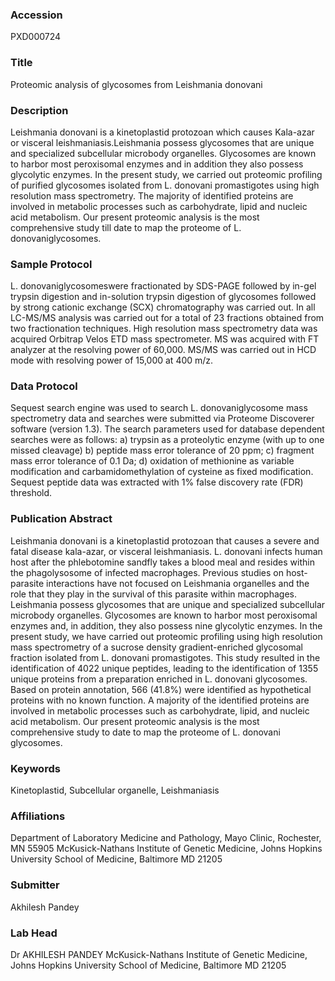 ### Accession
PXD000724

### Title
Proteomic analysis of glycosomes from Leishmania donovani

### Description
Leishmania donovani is a kinetoplastid protozoan which causes Kala-azar or visceral leishmaniasis.Leishmania possess glycosomes that are unique and specialized subcellular microbody organelles. Glycosomes are known to harbor most peroxisomal enzymes and in addition they also possess glycolytic enzymes. In the present study, we carried out proteomic profiling of purified glycosomes isolated from L. donovani promastigotes using high resolution mass spectrometry. The majority of identified proteins are involved in metabolic processes such as carbohydrate, lipid and nucleic acid metabolism. Our present proteomic analysis is the most comprehensive study till date to map the proteome of L. donovaniglycosomes.

### Sample Protocol
L. donovaniglycosomeswere fractionated by SDS-PAGE followed by in-gel trypsin digestion and in-solution trypsin digestion of glycosomes followed by strong cationic exchange (SCX) chromatography was carried out. In all LC-MS/MS analysis was carried out for a total of 23 fractions obtained from two fractionation techniques. High resolution mass spectrometry data was acquired Orbitrap Velos ETD mass spectrometer. MS was acquired with FT analyzer at the resolving power of 60,000. MS/MS was carried out in HCD mode with resolving power of 15,000 at 400 m/z.

### Data Protocol
Sequest search engine was used to search L. donovaniglycosome mass spectrometry data and searches were submitted via Proteome Discoverer software (version 1.3). The search parameters used for database dependent searches were as follows: a) trypsin as a proteolytic enzyme (with up to one missed cleavage) b) peptide mass error tolerance of 20 ppm; c) fragment mass error tolerance of 0.1 Da; d) oxidation of methionine as variable modification and carbamidomethylation of cysteine as fixed modification. Sequest peptide data was extracted with 1% false discovery rate (FDR) threshold.

### Publication Abstract
Leishmania donovani is a kinetoplastid protozoan that causes a severe and fatal disease kala-azar, or visceral leishmaniasis. L. donovani infects human host after the phlebotomine sandfly takes a blood meal and resides within the phagolysosome of infected macrophages. Previous studies on host-parasite interactions have not focused on Leishmania organelles and the role that they play in the survival of this parasite within macrophages. Leishmania possess glycosomes that are unique and specialized subcellular microbody organelles. Glycosomes are known to harbor most peroxisomal enzymes and, in addition, they also possess nine glycolytic enzymes. In the present study, we have carried out proteomic profiling using high resolution mass spectrometry of a sucrose density gradient-enriched glycosomal fraction isolated from L. donovani promastigotes. This study resulted in the identification of 4022 unique peptides, leading to the identification of 1355 unique proteins from a preparation enriched in L. donovani glycosomes. Based on protein annotation, 566 (41.8%) were identified as hypothetical proteins with no known function. A majority of the identified proteins are involved in metabolic processes such as carbohydrate, lipid, and nucleic acid metabolism. Our present proteomic analysis is the most comprehensive study to date to map the proteome of L. donovani glycosomes.

### Keywords
Kinetoplastid, Subcellular organelle, Leishmaniasis

### Affiliations
Department of Laboratory Medicine and Pathology, Mayo Clinic, Rochester, MN 55905
McKusick-Nathans Institute of Genetic Medicine, Johns Hopkins University School of Medicine, Baltimore MD 21205

### Submitter
Akhilesh Pandey

### Lab Head
Dr AKHILESH PANDEY
McKusick-Nathans Institute of Genetic Medicine, Johns Hopkins University School of Medicine, Baltimore MD 21205


